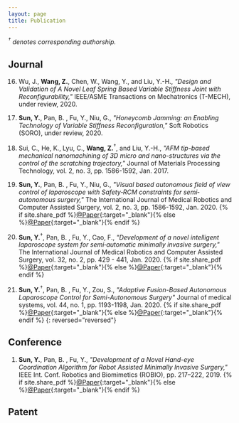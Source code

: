 ```yaml
---
layout: page
title: Publication
---
```


_<sup>&dagger;</sup> denotes corresponding authorship._

## Journal
16. Wu, J., **Wang, Z.**, Chen, W., Wang, Y., and Liu, Y.-H., *"Design and Validation of A Novel Leaf Spring Based Variable Stiffness Joint with Reconfigurability,"* IEEE/ASME Transactions on Mechatronics (T-MECH), under review, 2020.

5. **Sun, Y.**, Pan, B. , Fu, Y., Niu, G., *"Honeycomb Jamming: an Enabling Technology of Variable Stiffness Reconfiguration,"* Soft Robotics (SORO), under review, 2020.

4. Sui, C., He, K., Lyu, C., **Wang, Z.**<sup>&dagger;</sup>, and Liu, Y.-H., *"AFM tip-based mechanical nanomachining of 3D micro and nano-structures via the control of the scratching trajectory,"* Journal of Materials Processing Technology, vol. 2, no. 3, pp. 1586-1592, Jan. 2017.

3. **Sun, Y.**, Pan, B. , Fu, Y., Niu, G.,  *"Visual based autonomous field of view control of laparoscope with Safety‐RCM constraints for semi‐autonomous surgery,"* The International Journal of Medical Robotics and Computer Assisted Surgery, vol. 2, no. 3, pp. 1586-1592, Jan. 2020.
{% if site.share_pdf %}[@Paper]({{site.url}}/public/doc/ral_2016.pdf){:target="_blank"}{% else %}[@Paper](http://ieeexplore.ieee.org/document/7867766/){:target="_blank"}{% endif %}

2. **Sun, Y.**<sup>&dagger;</sup>, Pan, B. , Fu, Y., Cao, F.,  *"Development of a novel intelligent laparoscope system for semi‐automatic minimally invasive surgery,"* The International Journal of Medical Robotics and Computer Assisted Surgery, vol. 32, no. 2, pp. 429 - 441, Jan. 2020.
{% if site.share_pdf %}[@Paper]({{site.url}}/public/doc/tro_2016_david.pdf){:target="_blank"}{% else %}[@Paper](http://ieeexplore.ieee.org/document/7429768/){:target="_blank"}{% endif %}

1. **Sun, Y.**<sup>&dagger;</sup>, Pan, B. , Fu, Y., Zou, S., *"Adaptive Fusion-Based Autonomous Laparoscope Control for Semi-Autonomous Surgery"* Journal of medical systems, vol. 44, no. 1, pp. 1193-1198, Jan. 2020.
{% if site.share_pdf %}[@Paper]({{site.url}}/public/doc/tmech_2016.pdf){:target="_blank"}{% else %}[@Paper](http://ieeexplore.ieee.org/document/7328739/){:target="_blank"}{% endif %}
{: reversed="reversed"}

## Conference


1. **Sun, Y.**, Pan, B. , Fu, Y.,  *"Development of a Novel Hand-eye Coordination Algorithm for Robot Assisted Minimally Invasive Surgery,"* IEEE Int. Conf. Robotics and Biomimetics (ROBIO), pp. 217–222, 2019.
{% if site.share_pdf %}[@Paper]({{site.url}}/public/doc/robio_2014_tiffany.pdf){:target="_blank"}{% else %}[@Paper](http://ieeexplore.ieee.org/document/7090333/){:target="_blank"}{% endif %}

## Patent

